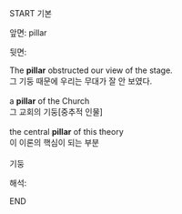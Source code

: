 START
기본

앞면:
pillar


뒷면:
<div>The <strong>pillar</strong> obstructed our view of the stage. </div><div><div>그 기둥 때문에 우리는 무대가 잘 안 보였다.</div></div><div><br></div><div><div>a <strong>pillar</strong> of the Church </div><div><div>그 교회의 기둥[중추적 인물]</div></div></div><div><br></div><div><div>the central <strong>pillar</strong> of this theory </div><div><div>이 이론의 핵심이 되는 부분</div></div></div><div><br></div><div>기둥</div>


해석:

END